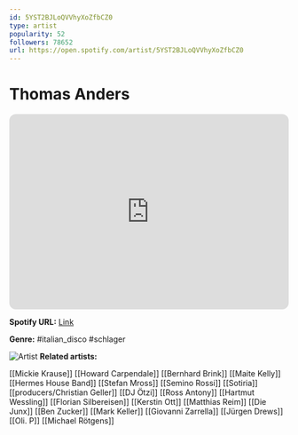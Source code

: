 ```yaml
---
id: 5YST2BJLoQVVhyXoZfbCZ0
type: artist
popularity: 52
followers: 78652
url: https://open.spotify.com/artist/5YST2BJLoQVVhyXoZfbCZ0
---
```

# Thomas Anders

<iframe style="border-radius:12px" src="https://open.spotify.com/embed/artist/5YST2BJLoQVVhyXoZfbCZ0" width="100%" height="352" frameBorder="0" allowfullscreen="" allow="autoplay; clipboard-write; encrypted-media; fullscreen; picture-in-picture" loading="lazy"></iframe>

**Spotify URL:** [Link](https://open.spotify.com/artist/5YST2BJLoQVVhyXoZfbCZ0)

**Genre:**  #italian_disco #schlager

![Artist](https://i.scdn.co/image/ab6761610000e5eb40e183e4ed99fbc4f2fadafc)
**Related artists:**

[[Mickie Krause]]
[[Howard Carpendale]]
[[Bernhard Brink]]
[[Maite Kelly]]
[[Hermes House Band]]
[[Stefan Mross]]
[[Semino Rossi]]
[[Sotiria]]
[[producers/Christian Geller]]
[[DJ Ötzi]]
[[Ross Antony]]
[[Hartmut Wessling]]
[[Florian Silbereisen]]
[[Kerstin Ott]]
[[Matthias Reim]]
[[Die Junx]]
[[Ben Zucker]]
[[Mark Keller]]
[[Giovanni Zarrella]]
[[Jürgen Drews]]
[[Oli. P]]
[[Michael Rötgens]]
